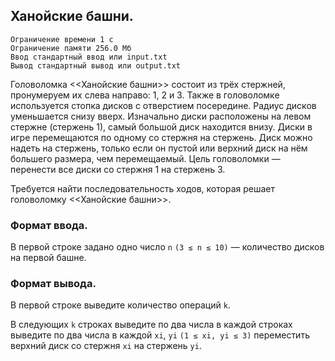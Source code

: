 ## Ханойские башни.

```
Ограничение времени 1 с
Ограничение памяти 256.0 Мб
Ввод стандартный ввод или input.txt
Вывод стандартный вывод или output.txt
```

Головоломка <<Ханойские башни>> состоит из трёх стержней, пронумеруем их слева направо: 1, 2 и 3. Также в головоломке 
используется стопка дисков с отверстием посередине. Радиус дисков уменьшается снизу вверх. Изначально диски расположены 
на левом стержне (стержень 1), самый большой диск находится внизу. Диски в игре перемещаются по одному со стержня на 
стержень. Диск можно надеть на стержень, только если он пустой или верхний диск на нём большего размера, чем перемещаемый. 
Цель головоломки — перенести все диски со стержня 1 на стержень 3.

Требуется найти последовательность ходов, которая решает головоломку <<Ханойские башни>>.

### Формат ввода.
В первой строке задано одно число `n` `(3 ≤ n ≤ 10)` — количество дисков на первой башне.

### Формат вывода.
В первой строке выведите количество операций `k`.

В следующих `k` строках выведите по два числа в каждой строках выведите по два числа в каждой `xi`, `yi` `(1 ≤ xi, yi ≤ 3)` 
переместить верхний диск со стержня `xi` на стержень `yi`.